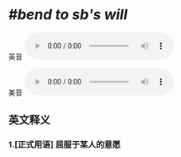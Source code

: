 # ***\#bend to sb's will*** 
英音
<audio src="./media/bend to sb’s will1_AAC.aac" controls="controls"></audio>

美音
<audio src="./media/bend to sb’s will2_AAC.aac" controls="controls"></audio>



  

英文释义
---
### 1.**[正式用语] 屈服于某人的意愿**  


